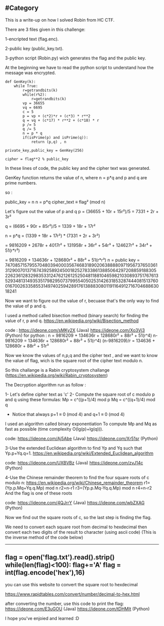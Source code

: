  #Category
--------------------------------------

This is a write-up on how I solved Robin from HC CTF.


There are 3 files given in this challenge:

1-encripted text (flag.enc).

2-public key (public_key.txt).

3-python script (Robin.py) wich generates the flag and the public key.


At the beginning we have to read the python script to understand how the message was encrypted.

```
def GenKey(k):
    while True:
        r=getrandbits(k)
        while(r%2):
            r=getrandbits(k)
        vp = 36655
        vq = 6695
        c = 5
        p = vp + (c*2)*r + (c*3) * r**2
        q = vq + (c*17) * r**2 + (c*18) * r
        p /= 5
        q /= 5
        n = p * q
        if(isPrime(p) and isPrime(q)):
            return (p,q) , n

private_key,public_key = GenKey(256)

cipher = flag**2 % public_key
```

In these lines of code, the public key and the cipher text was generated.

GenKey function returns the value of n, where n = p*q and p and q are prime numbers.

so :

public_key = n
n = p*q
cipher_text ≡ flag² (mod n)

Let's figure out the value of p and q
p = (36655 + 10r + 15r²)/5
  = 7331 + 2r + 3r²

q = (6695 + 90r + 85r²)/5
  = 1339 + 18r + 17r²

n = p*q
  = (1339 + 18r + 17r²) * (7331 + 2r + 3r²)

  = 9816209 +   2678r +   4017r² +
              131958r +     36r² + 54r³ +
                        124627r² + 34r³ + 51(r*r³)

  = 9816209 + 134636r + 128680r² + 88r³ + 51(r*r³)
n = public key = 7470857157955704803940003567468318902063888809719567376503613129007013716743925892450018252783386138850642972088591883052262361283298353312476212612525048118810465982103089375176761352934813149353517982950737995540502531426318532874440815137600167002633585531497402594289176138883080119116491271670468863018241

Now we want to figure out the value of r, becuase that's the only way to find the value of p and q.

I used a method called bisection method (binary search) for finding the value of r, p and q.
https://en.wikipedia.org/wiki/Bisection_method

code :
https://ideone.com/sMKy2X (Java)
https://ideone.com/Xo3Vj3 (Python)
for python :
n = 9816209 + 134636r + 128680r² + 88r³ + 51(r^4)
n-9816209 = 134636r + 128680r² + 88r³ + 51(r^4)
(n-9816209)/r = 134636 + 128680r + 88r² + 51r³

Now we know the values of n,p,q and the cipher text , and we want to know the value of flag, wich is the square root of the cipher text modulo n.

So this challange is a Rabin cryptosystem challange (https://en.wikipedia.org/wiki/Rabin_cryptosystem)

The Decryption algorithm run as follow :

1- Let's define cipher text as 'c'
2- Compute the square root of c modulo p and q using these formulas:
	Mp = c^((p+1)/4) mod p
	Mq = c^((q+1)/4) mod q
* Notice that always p+1 ≡ 0 (mod 4) and q+1 ≡ 0 (mod 4)

I used an algorithm called binary exponentiation To compute Mp and Mq as fast as possible (time complexity O(lg(p)+lg(q))).

code:
https://ideone.com/Aj5Abe (Java)
https://ideone.com/Xr51sr (Python)

3-Use the extended Euclidean algorithm to find Yp and Yq such that Yp.p+Yq.q=1.
https://en.wikipedia.org/wiki/Extended_Euclidean_algorithm

code: 
https://ideone.com/UXBVBz (Java)
https://ideone.com/zvJ14c (Python)

4-Use the Chinese remainder theorem to find the four square roots of c modulo n:
https://en.wikipedia.org/wiki/Chinese_remainder_theorem
	r1=(Yp.p.Mq+Yq.q.Mp) mod n
	r2=n-r1
	r3=(Yp.p.Mq-Yq.q.Mp) mod n
	r4=n-r2
And the flag is one of these roots

code:
https://ideone.com/4QJrrY (Java)
https://ideone.com/wbZXAG (Python)


Now we find out the square roots of c, so the last step is finding the flag.

We need to convert each square root from decimal to hexdecimal then convert each two digits of the result to character (using ascii code)
(This is the inverse method of the code below)

--------------------------------------
flag = open('flag.txt').read().strip()
while(len(flag)<100):
    flag+='A'
flag = int(flag.encode('hex'),16)
--------------------------------------

you can use this website to convert the square root to hexdecimal 

https://www.rapidtables.com/convert/number/decimal-to-hex.html

after converting the number, use this code to print the flag:
https://ideone.com/E3uGOU (Java)
https://ideone.com/tDHMIt (Python)

I hope you've enjoied and learned :D
